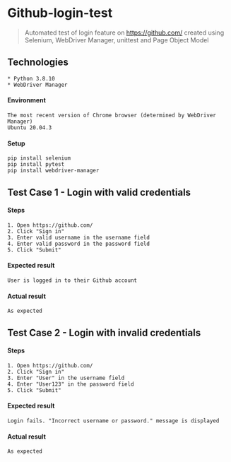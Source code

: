 # Github-login-test
> Automated test of login feature on https://github.com/ created using Selenium, WebDriver Manager, unittest and Page Object Model
 
## Technologies
```
* Python 3.8.10
* WebDriver Manager
```

#### Environment
```
The most recent version of Chrome browser (determined by WebDriver Manager)
Ubuntu 20.04.3
```

#### Setup
```
pip install selenium
pip install pytest
pip install webdriver-manager
```

## Test Case 1 - Login with valid credentials

#### Steps
```
1. Open https://github.com/
2. Click "Sign in"
3. Enter valid username in the username field
4. Enter valid password in the password field
5. Click "Submit"
```

#### Expected result
```
User is logged in to their Github account
```


#### Actual result
```
As expected
```

## Test Case 2 - Login with invalid credentials

#### Steps
```
1. Open https://github.com/
2. Click "Sign in"
3. Enter "User" in the username field
4. Enter "User123" in the password field
5. Click "Submit"
```

#### Expected result
```
Login fails. "Incorrect username or password." message is displayed
```


#### Actual result
```
As expected
